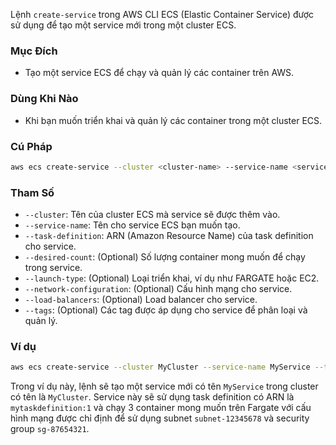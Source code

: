 Lệnh `create-service` trong AWS CLI ECS (Elastic Container Service) được sử dụng để tạo một service mới trong một cluster ECS.

### Mục Đích

- Tạo một service ECS để chạy và quản lý các container trên AWS.

### Dùng Khi Nào

- Khi bạn muốn triển khai và quản lý các container trong một cluster ECS.

### Cú Pháp

```bash
aws ecs create-service --cluster <cluster-name> --service-name <service-name> --task-definition <task-definition> [--desired-count <desired-count>] [--launch-type <launch-type>] [--network-configuration <network-configuration>] [--load-balancers <load-balancers>] [--tags <tags>]
```

### Tham Số

- `--cluster`: Tên của cluster ECS mà service sẽ được thêm vào.
- `--service-name`: Tên cho service ECS bạn muốn tạo.
- `--task-definition`: ARN (Amazon Resource Name) của task definition cho service.
- `--desired-count`: (Optional) Số lượng container mong muốn để chạy trong service.
- `--launch-type`: (Optional) Loại triển khai, ví dụ như FARGATE hoặc EC2.
- `--network-configuration`: (Optional) Cấu hình mạng cho service.
- `--load-balancers`: (Optional) Load balancer cho service.
- `--tags`: (Optional) Các tag được áp dụng cho service để phân loại và quản lý.

### Ví dụ

```bash
aws ecs create-service --cluster MyCluster --service-name MyService --task-definition mytaskdefinition:1 --desired-count 3 --launch-type FARGATE --network-configuration "awsvpcConfiguration={subnets=[subnet-12345678],securityGroups=[sg-87654321]}"
```

Trong ví dụ này, lệnh sẽ tạo một service mới có tên `MyService` trong cluster có tên là `MyCluster`. Service này sẽ sử dụng task definition có ARN là `mytaskdefinition:1` và chạy 3 container mong muốn trên Fargate với cấu hình mạng được chỉ định để sử dụng subnet `subnet-12345678` và security group `sg-87654321`.
